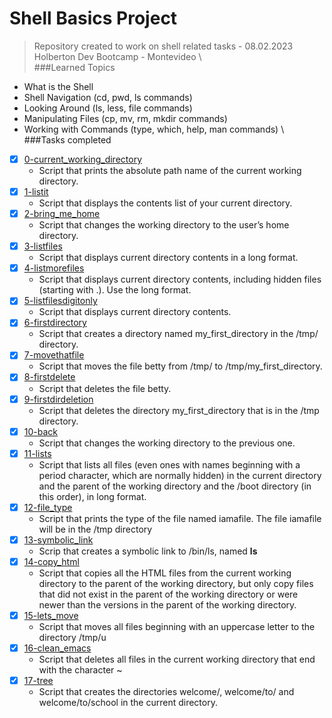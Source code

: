 # Shell Basics Project  
> Repository created to work on shell related tasks - 08.02.2023  
> Holberton Dev Bootcamp - Montevideo  \  
###Learned Topics  
* What is the Shell
* Shell Navigation (cd, pwd, ls commands)
* Looking Around (ls, less, file commands)
* Manipulating Files (cp, mv, rm, mkdir commands)
* Working with Commands (type, which, help, man commands)  \  
###Tasks completed
- [x] [0-current_working_directory](https://github.com/cristian-encalada/holbertonschool-shell/blob/master/basics/0-current_working_directory)
	- Script that prints the absolute path name of the current working directory.
- [x] [1-listit](https://github.com/cristian-encalada/holbertonschool-shell/blob/master/basics/1-listit)
	- Script that displays the contents list of your current directory.
- [x] [2-bring_me_home](https://github.com/cristian-encalada/holbertonschool-shell/blob/master/basics/2-bring_me_home)
	- Script that changes the working directory to the user’s home directory.
- [x] [3-listfiles](https://github.com/cristian-encalada/holbertonschool-shell/blob/master/basics/3-listfiles)    
	- Script that displays current directory contents in a long format.
- [x] [4-listmorefiles](https://github.com/cristian-encalada/holbertonschool-shell/blob/master/basics/4-listmorefiles)    
	- Script that displays current directory contents, including hidden files (starting with .). Use the long format. 
- [x] [5-listfilesdigitonly](https://github.com/cristian-encalada/holbertonschool-shell/blob/master/basics/5-listfilesdigitonly)
	- Script that displays current directory contents.
- [x] [6-firstdirectory](https://github.com/cristian-encalada/holbertonschool-shell/blob/master/basics/6-firstdirectory)
	- Script that creates a directory named my_first_directory in the /tmp/ directory.
- [x] [7-movethatfile](https://github.com/cristian-encalada/holbertonschool-shell/blob/master/basics/7-movethatfile)
	- Script that moves the file betty from /tmp/ to /tmp/my_first_directory.
- [x] [8-firstdelete](https://github.com/cristian-encalada/holbertonschool-shell/blob/master/basics/8-firstdelete)
	- Script that deletes the file betty.
- [x] [9-firstdirdeletion](https://github.com/cristian-encalada/holbertonschool-shell/blob/master/basics/9-firstdirdeletion)
	- Script that deletes the directory my_first_directory that is in the /tmp directory.
- [x] [10-back](https://github.com/cristian-encalada/holbertonschool-shell/blob/master/basics/10-back)
	- Script that changes the working directory to the previous one.
- [x] [11-lists](https://github.com/cristian-encalada/holbertonschool-shell/blob/master/basics/11-lists)
	- Script that lists all files (even ones with names beginning with a period character, which are normally hidden) in the current directory and the parent of the working directory and the /boot directory (in this order), in long format.
- [x] [12-file_type](https://github.com/cristian-encalada/holbertonschool-shell/blob/master/basics/12-file_type)
	- Script that prints the type of the file named iamafile. The file iamafile will be in the /tmp directory
- [x] [13-symbolic_link](https://github.com/cristian-encalada/holbertonschool-shell/blob/master/basics/13-symbolic_link)
	- Scrip that creates a symbolic link to /bin/ls, named __ls__
- [x] [14-copy_html](https://github.com/cristian-encalada/holbertonschool-shell/blob/master/basics/14-copy_html)
	- Script that copies all the HTML files from the current working directory to the parent of the working directory, but only copy files that did not exist in the parent of the working directory or were newer than the versions in the parent of the working directory.
- [x] [15-lets_move](https://github.com/cristian-encalada/holbertonschool-shell/blob/master/basics/15-lets_move)
	- Script that moves all files beginning with an uppercase letter to the directory /tmp/u
- [x] [16-clean_emacs](https://github.com/cristian-encalada/holbertonschool-shell/blob/master/basics/16-clean_emacs)
	- Script that deletes all files in the current working directory that end with the character ~
- [x] [17-tree](https://github.com/cristian-encalada/holbertonschool-shell/blob/master/basics/17-tree)
	- Script that creates the directories welcome/, welcome/to/ and welcome/to/school in the current directory.
